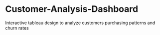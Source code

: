 # Customer-Analysis-Dashboard
Interactive tableau design to analyze customers purchasing patterns and churn rates
